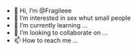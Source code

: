 - 👋 Hi, I’m @Fragileee
- 👀 I’m interested in sex whut small people
- 🌱 I’m currently learning ...
- 💞️ I’m looking to collaborate on ...
- 📫 How to reach me ...

<!---
Fragileee/Fragileee is a ✨ special ✨ repository because its `README.md` (this file) appears on your GitHub profile.
You can click the Preview link to take a look at your changes.
--->
